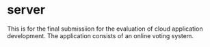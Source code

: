 # server
This is for the final submissiion for the evaluation of cloud application development.
The application consists of an online voting system.
